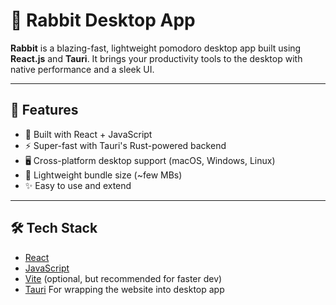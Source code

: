 # 🐇 Rabbit Desktop App

**Rabbit** is a blazing-fast, lightweight pomodoro desktop app built using **React.js** and **Tauri**. It brings your productivity tools to the desktop with native performance and a sleek UI.

---

## 🚀 Features

- 🧠 Built with React + JavaScript
- ⚡ Super-fast with Tauri's Rust-powered backend
- 🖥️ Cross-platform desktop support (macOS, Windows, Linux)
- 💾 Lightweight bundle size (~few MBs)
- ✨ Easy to use and extend

---

## 🛠️ Tech Stack

- [React](https://reactjs.org/)
- [JavaScript](https://developer.mozilla.org/en-US/docs/Web/JavaScript)
- [Vite](https://vitejs.dev/) (optional, but recommended for faster dev)
- [Tauri](https://tauri.app/) For wrapping the website into desktop app

